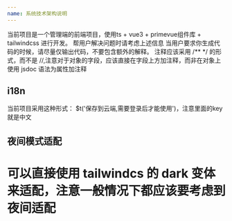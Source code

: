 ```yaml
---
name: 系统技术架构说明
---
```



当前项目是一个管理端的前端项目，使用ts + vue3 + primevue组件库 + tailwindcss 进行开发。
帮用户解决问题时请考虑上述信息
当用户要求你生成代码的时候，请尽量仅输出代码，不要包含额外的解释。
注释应该采用 /** */ 的形式，而不是 //,注意对于对象的字段，应该直接在字段上方加注释，而非在对象上使用 jsdoc 语法为属性加注释
## i18n
当前项目采用这种形式： $t('保存到云端,需要登录后才能使用')，注意里面的key就是中文
## 夜间模式适配
可以直接使用 tailwindcs 的 dark 变体来适配，注意一般情况下都应该要考虑到夜间适配
=====
